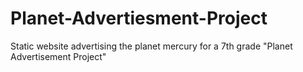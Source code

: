 # Planet-Advertiesment-Project
Static website advertising the planet mercury for a 7th grade "Planet Advertisement Project"
